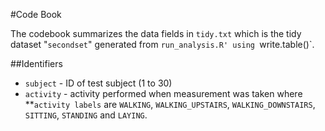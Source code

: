 #Code Book


The codebook summarizes the data fields in `tidy.txt` which is the tidy dataset "`secondset`" generated from `run_analysis.R' using `write.table()`.


##Identifiers


* `subject` - ID of test subject (1 to 30)
* `activity` - activity performed when measurement was taken where
**`activity labels` are `WALKING`, `WALKING_UPSTAIRS`, `WALKING_DOWNSTAIRS`, `SITTING`, `STANDING` and `LAYING`.




